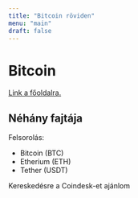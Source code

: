```yaml
---
title: "Bitcoin röviden"
menu: "main"
draft: false
---
```


# Bitcoin

[Link a főoldalra.](/)


## Néhány fajtája

Felsorolás:

* Bitcoin (BTC)
* Etherium (ETH)
* Tether (USDT)

Kereskedésre a Coindesk-et ajánlom

